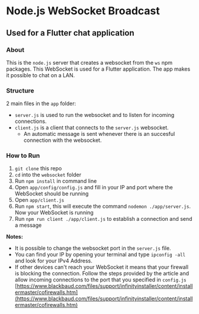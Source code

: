 # Node.js WebSocket Broadcast
## Used for a Flutter chat application

### About
This is the `node.js` server that creates a websocket from the `ws` npm packages. This WebSocket is used for a Flutter application. The app makes it possible to chat on a LAN. 

### Structure
2 main files in the `app` folder:
* `server.js` is used to run the websocket and to listen for incoming connections.
* `client.js` is a client that connects to the `server.js` websocket.
  * An automatic message is sent whenever there is an succesful connection with the websocket.


### How to Run
1. `git clone` this repo
2. `cd` into the `websocket` folder
3. Run `npm install` in command line
4. Open `app/config/config.js` and fill in your IP and port where the WebSocket should be running
4. Open `app/client.js`
5. Run `npm start`, this will execute the command `nodemon ./app/server.js`. Now your WebSocket is running
6. Run `npm run client ./app/client.js` to establish a connection and send a message 

**Notes:**
* It is possible to change the websocket port in the `server.js` file.
* You can find your IP by opening your terminal and type `ipconfig -all` and look for your IPv4 Address.
* If other devices can't reach your WebSocket it means that your firewall is blocking the connection. Follow the steps provided by the article and allow incoming connections to the port that you specified in `config.js` [https://www.blackbaud.com/files/support/infinityinstaller/content/installermaster/cofirewalls.htm](https://www.blackbaud.com/files/support/infinityinstaller/content/installermaster/cofirewalls.htm)
